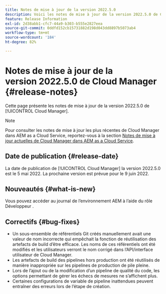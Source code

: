 ```yaml
---
title: Notes de mise à jour de la version 2022.5.0
description: Voici les notes de mise à jour de la version 2022.5.0 de Cloud Manager.
feature: Release Information
exl-id: 2d38abb1-cfc7-44a9-b303-b555e2827eea
source-git-commit: 0ddfd152cb15731882d198d043dd8897b5073ab4
workflow-type: tm+mt
source-wordcount: '184'
ht-degree: 82%

---
```



# Notes de mise à jour de la version 2022.5.0 de Cloud Manager {#release-notes}

Cette page présente les notes de mise à jour de la version 2022.5.0 de [!UICONTROL Cloud Manager].

>[!NOTE]
>
>Pour consulter les notes de mise à jour les plus récentes de Cloud Manager dans AEM as a Cloud Service, reportez-vous à la section [Notes de mise à jour actuelles de Cloud Manager dans AEM as a Cloud Service](https://experienceleague.adobe.com/docs/experience-manager-cloud-service/content/implementing/using-cloud-manager/release-notes-cloud-manager/release-notes-cm-current.html?lang=fr).

## Date de publication {#release-date}

La date de publication de [!UICONTROL Cloud Manager] la version 2022.5.0 est le 5 mai 2022. La prochaine version est prévue pour le 9 juin 2022.

## Nouveautés {#what-is-new}

Vous pouvez accéder au journal de l’environnement AEM à l’aide du rôle Développeur .

## Correctifs {#bug-fixes}

* Un sous-ensemble de référentiels Git créés manuellement avait une valeur de nom incorrecte qui empêchait la fonction de réutilisation des artefacts de build d’être efficace. Les noms de ces référentiels ont été modifiés et les utilisateurs verront le nom corrigé dans l’API/interface utilisateur de Cloud Manager.
* Les artefacts de build des pipelines hors production ont été réutilisés de manière inappropriée sur les pipelines de production de pile pleine.
* Lors de l’ajout ou de la modification d’un pipeline de qualité du code, les options permettant de gérer les échecs de mesures ne s’affichent plus.
* Certaines configurations de variable de pipeline inattendues peuvent entraîner des erreurs lors de l’étape de création.
